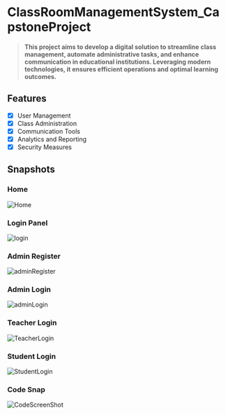 # ClassRoomManagementSystem_CapstoneProject

> #### This project aims to develop a digital solution to streamline class management, automate administrative tasks, and enhance communication in educational institutions. Leveraging modern technologies, it ensures efficient operations and optimal learning outcomes.

## Features

- [x] User Management
- [x] Class Administration
- [x] Communication Tools
- [x] Analytics and Reporting
- [x] Security Measures

## Snapshots

### Home

![Home](./images/home.png)

### Login Panel

![login](./images/login.png)

### Admin Register

![adminRegister](./images/adminRegister.png)

### Admin Login

![adminLogin](./images/adminLogin.png)

### Teacher Login

![TeacherLogin](./images/TeacherLogin.png)

### Student Login

![StudentLogin](./images/StudentLogin.png)

### Code Snap

![CodeScreenShot](./images/CodeScreenShot.png)
